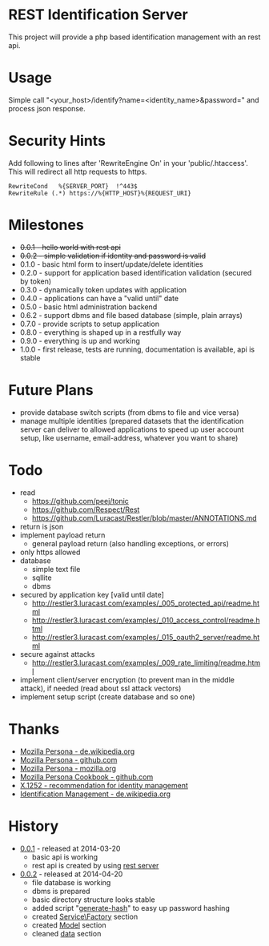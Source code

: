 # REST Identification Server

This project will provide a php based identification management with an rest api.

# Usage

Simple call "<your_host>/identify?name=<identity_name>&password=<password>" and process json response.

# Security Hints

Add following to lines after 'RewriteEngine On' in your 'public/.htaccess'.
This will redirect all http requests to https.

    RewriteCond   %{SERVER_PORT}  !^443$
    RewriteRule (.*) https://%{HTTP_HOST}%{REQUEST_URI}

# Milestones

* ~~0.0.1 -   hello world with rest api~~
* ~~0.0.2 -   simple validation if identity and password is valid~~
* 0.1.0 -   basic html form to insert/update/delete identities
* 0.2.0 -   support for application based identification validation (secured by token)
* 0.3.0 -   dynamically token updates with application
* 0.4.0 -   applications can have a "valid until" date
* 0.5.0 -   basic html administration backend
* 0.6.2 -   support dbms and file based database (simple, plain arrays)
* 0.7.0 -   provide scripts to setup application
* 0.8.0 -   everything is shaped up in a restfully way
* 0.9.0 -   everything is up and working
* 1.0.0 -   first release, tests are running, documentation is available, api is stable

# Future Plans

* provide database switch scripts (from dbms to file and vice versa)
* manage multiple identities (prepared datasets that the identification server can deliver to allowed applications to speed up user account setup, like username, email-address, whatever you want to share)

# Todo

* read
    * https://github.com/peej/tonic
    * https://github.com/Respect/Rest
    * https://github.com/Luracast/Restler/blob/master/ANNOTATIONS.md
* return is json
* implement payload return
    * general payload return (also handling exceptions, or errors)
* only https allowed
* database
    * simple text file
    * sqllite
    * dbms
* secured by application key [valid until date]
    * http://restler3.luracast.com/examples/_005_protected_api/readme.html
    * http://restler3.luracast.com/examples/_010_access_control/readme.html
    * http://restler3.luracast.com/examples/_015_oauth2_server/readme.html
* secure against attacks
    * http://restler3.luracast.com/examples/_009_rate_limiting/readme.html
* implement client/server encryption (to prevent man in the middle attack), if needed (read about ssl attack vectors)
* implement setup script (create database and so one)

# Thanks

* [Mozilla Persona - de.wikipedia.org](http://de.wikipedia.org/wiki/Mozilla_Persona)
* [Mozilla Persona - github.com](https://github.com/mozilla/persona)
* [Mozilla Persona - mozilla.org](https://developer.mozilla.org/en-US/Persona?redirectlocale=en-US&redirectslug=Persona)
* [Mozilla Persona Cookbook - github.com](https://github.com/mozilla/browserid-cookbook/tree/master/php)
* [X.1252 - recommendation for identity management](http://www.itu.int/rec/T-REC-X/recommendation.asp?lang=en&parent=T-REC-X.1252)
* [Identification Management - de.wikipedia.org](http://de.wikipedia.org/wiki/Identit%C3%A4tsmanagement)

# History

* [0.0.1](https://github.com/stevleibelt/identification_server/tree/0.0.1) - released at 2014-03-20
    * basic api is working
    * rest api is created by using [rest server](https://github.com/stevleibelt/RestServer)
* [0.0.2](https://github.com/stevleibelt/identification_server/tree/0.0.2) - released at 2014-04-20
    * file database is working
    * dbms is prepared
    * basic directory structure looks stable
    * added script "[generate-hash](https://github.com/stevleibelt/identification_server/blob/master/script/generate-hash.php)" to easy up password hashing
    * created [Service\Factory](https://github.com/stevleibelt/identification_server/blob/master/application/Service/Factory) section
    * created [Model](https://github.com/stevleibelt/identification_server/blob/master/application/Model) section
    * cleaned [data](https://github.com/stevleibelt/identification_server/blob/master/data) section
